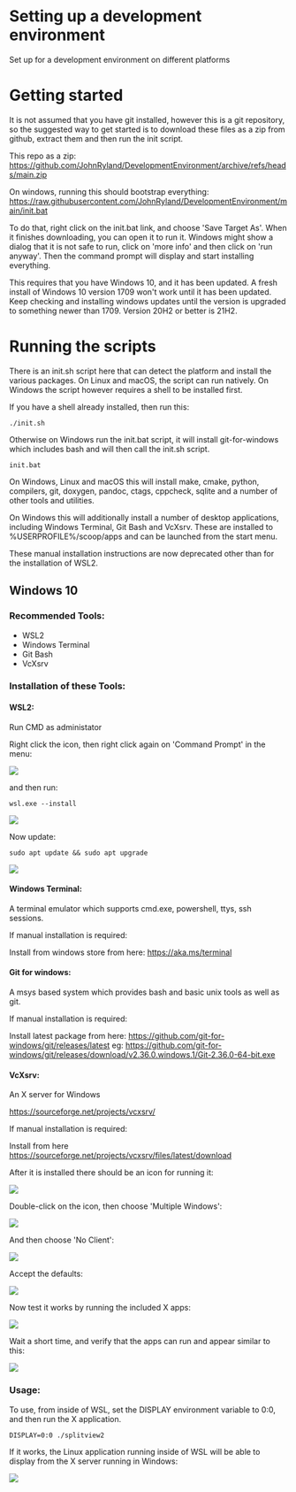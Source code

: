 
# Setting up a development environment

Set up for a development environment on different platforms


# Getting started

It is not assumed that you have git installed, however this is a git repository,
so the suggested way to get started is to download these files as a zip from
github, extract them and then run the init script.

This repo as a zip:
  https://github.com/JohnRyland/DevelopmentEnvironment/archive/refs/heads/main.zip

On windows, running this should bootstrap everything:
  https://raw.githubusercontent.com/JohnRyland/DevelopmentEnvironment/main/init.bat

To do that, right click on the init.bat link, and choose 'Save Target As'. When it
finishes downloading, you can open it to run it. Windows might show a dialog that it
is not safe to run, click on 'more info' and then click on 'run anyway'. Then the
command prompt will display and start installing everything.

This requires that you have Windows 10, and it has been updated. A fresh install of
Windows 10 version 1709 won't work until it has been updated. Keep checking and
installing windows updates until the version is upgraded to something newer than 1709.
Version 20H2 or better is 21H2.

# Running the scripts

There is an init.sh script here that can detect the platform and install the
various packages. On Linux and macOS, the script can run natively. On Windows
the script however requires a shell to be installed first.

If you have a shell already installed, then run this:

```
./init.sh
```

Otherwise on Windows run the init.bat script, it will install git-for-windows
which includes bash and will then call the init.sh script.

```
init.bat
```

On Windows, Linux and macOS this will install make, cmake, python, compilers, git, doxygen,
pandoc, ctags, cppcheck, sqlite and a number of other tools and utilities.

On Windows this will additionally install a number of desktop applications, including
Windows Terminal, Git Bash and VcXsrv. These are installed to %USERPROFILE%/scoop/apps and
can be launched from the start menu.

These manual installation instructions are now deprecated other than for the installation
of WSL2.


## Windows 10

### Recommended Tools:

 - WSL2
 - Windows Terminal
 - Git Bash
 - VcXsrv

### Installation of these Tools:


#### WSL2:

Run CMD as administator

Right click the icon, then right click again on 'Command Prompt' in the menu:

![](images/run_cmd_as_admin.png)

and then run:

```
wsl.exe --install
```

![](images/install_wsl.png)

Now update:

```
sudo apt update && sudo apt upgrade
```

![](images/update_wsl.png)


#### Windows Terminal:

A terminal emulator which supports cmd.exe, powershell, ttys, ssh sessions.

If manual installation is required:

Install from windows store from here:  https://aka.ms/terminal


#### Git for windows:

A msys based system which provides bash and basic unix tools as well as git.

If manual installation is required:

Install latest package from here: https://github.com/git-for-windows/git/releases/latest
eg: https://github.com/git-for-windows/git/releases/download/v2.36.0.windows.1/Git-2.36.0-64-bit.exe


#### VcXsrv:

An X server for Windows

https://sourceforge.net/projects/vcxsrv/

If manual installation is required:

Install from here https://sourceforge.net/projects/vcxsrv/files/latest/download

After it is installed there should be an icon for running it:

![](images/run_xlaunch.png)

Double-click on the icon, then choose 'Multiple Windows':

![](images/xsrv_multiple_windows.png)

And then choose 'No Client':

![](images/xsrv_no_client.png)

Accept the defaults:

![](images/xsrv_accept_defaults.png)

Now test it works by running the included X apps:

![](images/xsrv_test.png)

Wait a short time, and verify that the apps can run and appear similar to this:

![](images/xsrv_working.png)


### Usage:

To use, from inside of WSL, set the DISPLAY environment variable to 0:0, and then run the X application.

```
DISPLAY=0:0 ./splitview2
```

If it works, the Linux application running inside of WSL will be able to display from the X server running in Windows:

![](images/xsrv_using.png)


